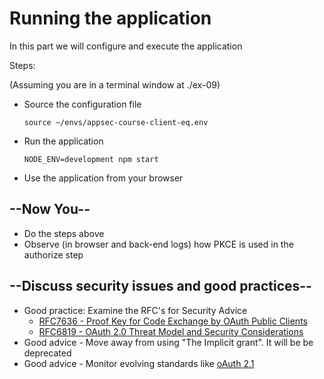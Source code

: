 # Running the application

In this part we will configure and execute the application

Steps:

(Assuming you are in a terminal window at ./ex-09)
  
* Source the configuration file

    ```shell
    source ~/envs/appsec-course-client-eq.env
    ```

* Run the application

    ```shell
    NODE_ENV=development npm start 
    ```

* Use the application from your browser

## --Now You--

* Do the steps above
* Observe (in browser and back-end logs) how PKCE is used in the authorize step
  
## --Discuss security issues and good practices--

* Good practice: Examine the RFC's for Security Advice
  * [RFC7636 -  Proof Key for Code Exchange by OAuth Public Clients](https://datatracker.ietf.org/doc/html/rfc7636#section-7)
  * [RFC6819 -  OAuth 2.0 Threat Model and Security Considerations](https://datatracker.ietf.org/doc/html/rfc6819)
* Good advice - Move away from using "The Implicit grant". It will be be deprecated
* Good advice - Monitor evolving standards like [oAuth 2.1](https://oauth.net/2.1/)
